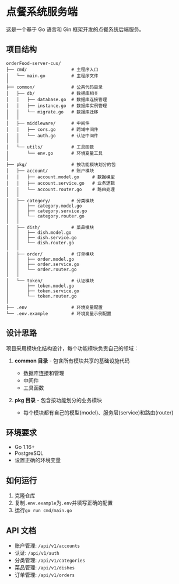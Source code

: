 # 点餐系统服务端

这是一个基于 Go 语言和 Gin 框架开发的点餐系统后端服务。

## 项目结构

```
orderFood-server-cus/
├── cmd/                 # 主程序入口
│   └── main.go          # 主程序文件
│
├── common/              # 公共代码目录
│   ├── db/              # 数据库相关
│   │   ├── database.go  # 数据库连接管理
│   │   ├── instance.go  # 数据库实例管理
│   │   └── migrate.go   # 数据库迁移
│   │
│   ├── middleware/      # 中间件
│   │   ├── cors.go      # 跨域中间件
│   │   └── auth.go      # 认证中间件
│   │
│   └── utils/           # 工具函数
│       └── env.go       # 环境变量工具
│
├── pkg/                 # 按功能模块划分的包
│   ├── account/         # 账户模块
│   │   ├── account.model.go     # 数据模型
│   │   ├── account.service.go   # 业务逻辑
│   │   └── account.router.go    # 路由处理
│   │
│   ├── category/        # 分类模块
│   │   ├── category.model.go
│   │   ├── category.service.go
│   │   └── category.router.go
│   │
│   ├── dish/            # 菜品模块
│   │   ├── dish.model.go
│   │   ├── dish.service.go
│   │   └── dish.router.go
│   │
│   ├── order/           # 订单模块
│   │   ├── order.model.go
│   │   ├── order.service.go
│   │   └── order.router.go
│   │
│   └── token/           # 认证模块
│       ├── token.model.go
│       ├── token.service.go
│       └── token.router.go
│
├── .env                 # 环境变量配置
└── .env.example         # 环境变量示例配置
```

## 设计思路

项目采用模块化结构设计，每个功能模块负责自己的领域：

1. **common 目录** - 包含所有模块共享的基础设施代码

   - 数据库连接和管理
   - 中间件
   - 工具函数

2. **pkg 目录** - 包含按功能划分的业务模块
   - 每个模块都有自己的模型(model)、服务层(service)和路由(router)

## 环境要求

- Go 1.16+
- PostgreSQL
- 设置正确的环境变量

## 如何运行

1. 克隆仓库
2. 复制`.env.example`为`.env`并填写正确的配置
3. 运行`go run cmd/main.go`

## API 文档

- 账户管理: `/api/v1/accounts`
- 认证: `/api/v1/auth`
- 分类管理: `/api/v1/categories`
- 菜品管理: `/api/v1/dishes`
- 订单管理: `/api/v1/orders`
